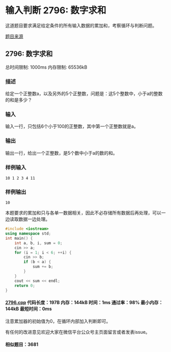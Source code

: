 # 输入判断 2796: 数字求和

这道题目要求满足给定条件的所有输入数据的累加和，考察循环与判断问题。

[题目来源](http://bailian.openjudge.cn/practice/2796/)

## 2796: 数字求和

总时间限制: 1000ms    内存限制: 65536kB

### 描述

给定一个正整数a，以及另外的5个正整数，问题是：这5个整数中，小于a的整数的和是多少？

### 输入

输入一行，只包括6个小于100的正整数，其中第一个正整数就是a。

### 输出

输出一行，给出一个正整数，是5个数中小于a的数的和。

### 样例输入
```
10 1 2 3 4 11
```
### 样例输出
```
10
```
本题要求的累加和只与各单一数据相关，因此不必存储所有数据后再处理，可以一边读取数据一边处理。
```cpp
#include <iostream>
using namespace std;
int main() {
	int a, b, i, sum = 0;
	cin >> a;
	for (i = 1; i < 6; ++i)	{
		cin >> b;
		if (b < a) {
			sum += b;
		}
	}
	cout << sum << endl;
	return 0;
}
```
#### [2796.cpp](https://github.com/Ienu/ExerciseEveryday/blob/master/Code/2700-2799/2796.cpp) 代码长度：197B 内存：144kB 时间：1ms 通过率：98% 最小内存：144kB  最短时间：0ms

注意累加器的初始值为0，在循环内部加入判断即可。

有任何的改进意见欢迎大家在微信平台公众号主页面留言或者发表issue。

#### 相似题目：3681
